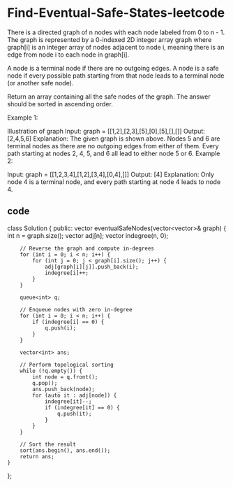 # Find-Eventual-Safe-States-leetcode
There is a directed graph of n nodes with each node labeled from 0 to n - 1. The graph is represented by a 0-indexed 2D integer array graph where graph[i] is an integer array of nodes adjacent to node i, meaning there is an edge from node i to each node in graph[i].

A node is a terminal node if there are no outgoing edges. A node is a safe node if every possible path starting from that node leads to a terminal node (or another safe node).

Return an array containing all the safe nodes of the graph. The answer should be sorted in ascending order.

 

Example 1:

Illustration of graph
Input: graph = [[1,2],[2,3],[5],[0],[5],[],[]]
Output: [2,4,5,6]
Explanation: The given graph is shown above.
Nodes 5 and 6 are terminal nodes as there are no outgoing edges from either of them.
Every path starting at nodes 2, 4, 5, and 6 all lead to either node 5 or 6.
Example 2:

Input: graph = [[1,2,3,4],[1,2],[3,4],[0,4],[]]
Output: [4]
Explanation:
Only node 4 is a terminal node, and every path starting at node 4 leads to node 4.
  ## code 
  class Solution {
public:
    vector<int> eventualSafeNodes(vector<vector<int>>& graph) {
        int n = graph.size();
        vector<int> adj[n];
        vector<int> indegree(n, 0);
        
        // Reverse the graph and compute in-degrees
        for (int i = 0; i < n; i++) {
            for (int j = 0; j < graph[i].size(); j++) {
                adj[graph[i][j]].push_back(i);
                indegree[i]++;
            }
        }
        
        queue<int> q;

        // Enqueue nodes with zero in-degree
        for (int i = 0; i < n; i++) {
            if (indegree[i] == 0) {
                q.push(i);
            }
        }
        
        vector<int> ans;

        // Perform topological sorting
        while (!q.empty()) {
            int node = q.front();
            q.pop();
            ans.push_back(node);
            for (auto it : adj[node]) {
                indegree[it]--;
                if (indegree[it] == 0) {
                    q.push(it);
                }
            }
        }

        // Sort the result
        sort(ans.begin(), ans.end());
        return ans;
    }
};
  
 
